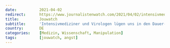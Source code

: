 ```yaml
---
date:          2021-04-02
redirect:      https://www.journalistenwatch.com/2021/04/02/intensivmediziner-virologen-dauer/
title:         Jouwatch
subtitle:      'Intensivmediziner und Virologen lügen uns in den Dauer-Lockdown'
country:       DE
categories:    [Medizin, Wissenschaft, Manipulation]
tags:          [jouwatch, angst]
---
```

